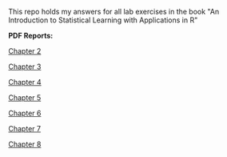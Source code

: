 This repo holds my answers for all lab exercises in the book "An Introduction to Statistical Learning with Applications in R"

**PDF Reports:**

[Chapter 2](chapter_2/chapter_2.pdf)

[Chapter 3](chapter_3/chapter_3.pdf)

[Chapter 4](chapter_4/chapter_4.pdf)

[Chapter 5](chapter_5/chapter_5.pdf)

[Chapter 6](chapter_6/chapter_6.pdf)

[Chapter 7](chapter_7/chapter_7.pdf)

[Chapter 8](chapter_8/chapter_8.pdf)
